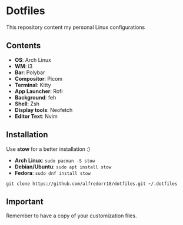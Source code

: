  # Dotfiles

This repository content my personal Linux configurations

## Contents

- **OS**: Arch Linux
- **WM**: i3
- **Bar**: Polybar
- **Compositor**: Picom
- **Terminal**: Kitty
- **App Launcher**: Rofi
- **Background**: feh
- **Shell**: Zsh
- **Display tools**: Neofetch
- **Editor Text**: Nvim


## Installation

Use **stow** for a better installation :)

- **Arch Linux**: ```sudo pacman -S stow```
- **Debian/Ubuntu**: ```sudo apt install stow ```
- **Fedora**: ```sudo dnf install stow```


```git clone https://github.com/alfredorr18/dotfiles.git ~/.dotfiles```


## Important 

Remember to have a copy of your customization files.
